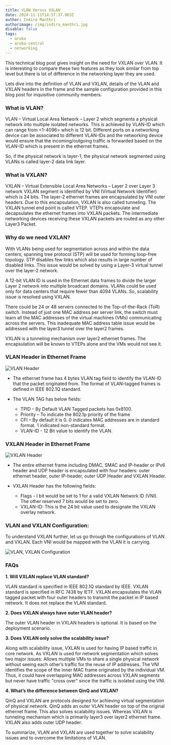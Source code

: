 ```yaml
---
title: VLAN Versus VXLAN
date: 2024-11-11T14:57:37.063Z
author: Indira Manthri
authorimage: /img/indira_manthri.jpg
disable: false
tags:
  - aruba
  - aruba-central
  - networking
---
```

This technical blog post gives insight on the need for VXLAN over VLAN. It is interesting to compare these two features as they look similar from top level but there is lot of difference in the networking layer they are used.  

Lets dive into the definition of VLAN and VXLAN, details of the VLAN and VXLAN headers in the frame and the sample configuration provided in this blog post for inquisitive community members.

### What is VLAN?

VLAN – Virtual Local Area Network – Layer 2 which segments a physical network into multiple isolated networks. This is achieved by VLAN-ID which can range from <1-4096> which is 12 bit. Different ports on a networking device can be associated to different VLAN-IDs and the networking device would ensure that the incoming/outgoing traffic is forwarded based on the VLAN-ID which is present in the ethernet frames.

So, if the physical network is layer-1, the physical network segmented using VLANs is called layer-2 data link layer.

### What is VXLAN?

VXLAN – Virtual Extensible Local Area Networks – Layer 2 over Layer 3 network
VXLAN segment is identified by VNI (Virtual Network Identifier) which is 24 bits. The layer-2 ethernet frames are encapsulated by VNI outer headers. Due to this encapsulation, VXLAN is also called tunneling. The VXLAN tunnel end point is called VTEP. VTEPs encapsulate and decapsulates the ethernet frames into VXLAN packets. The intermediate networking devices receiving these VXLAN packets are routed as any other Layer3 Packet. 

### Why do we need VXLAN?

With VLANs being used for segmentation across and within the data centers, spanning tree protocol (STP) will be used for forming loop-free topology. STP disables few links which also results in large number of disabled links.
This issue would be solved by using a Layer-3 virtual tunnel over the layer-2 network.

A 12-bit VLAN ID is used in the Ethernet data frames to divide the larger Layer 2 network into multiple broadcast domains.  VLANs could be used only for data centers that require fewer than 4094 VLANs. So, scalability issue is resolved using VXLAN.

There could be 24 or 48 servers connected to the Top-of-the-Rack (ToR) switch. Instead of just one MAC address per server link, the switch must learn all the MAC addresses of the virtual machines (VMs) communicating across the servers. This inadequate MAC address table issue would be addressed with the layer3 tunnel over the layer2 frames.

VXLAN is a tunneling mechanism over layer2 ethernet frames. The encapsulation will be known to VTEPs alone and the VMs would not see it.

### VLAN Header in Ethernet Frame

![VLAN Header](/img/picture1.png "VLAN Header")

* The ethernet frame has 4 bytes VLAN tag field to identify the VLAN-ID that the packet originated from. The format of VLAN-tagged frames is defined in IEEE 802.1Q standard.
* The VLAN TAG has below fields:

  * TPID – By Default VLAN Tagged packets has 0x8100.
  * Priority – To indicate the 802.1p priority of the frame
  * CFI – By default it is 0. 0 indicates MAC addresses are in standard format. 1 indicated non-standard format.
  * VLAN-ID - 12 Bit value to identify the VLAN.

### VXLAN Header in Ethernet Frame

![VXLAN Header](/img/picture2.png "VXLAN Header")

* The entire ethernet frame including DMAC, SMAC and IP-header or IPv6 header and UDP header is encapsulated with four headers:
  outer ethernet header, outer IP-header, outer UDP Header and VXLAN Header.
* VXLAN Header has the following fields:


  * Flags -  I bit would be set to 1 for a valid VXLAN Network ID (VNI).  The other reserved 7 bits would be set to zero.
  * VXLAN-ID: This is the 24 bit value used to designate the VXLAN overlay network.

### VLAN and VXLAN Configuration:

To understand VXLAN further, let us go through the configurations of VLAN and VXLAN. 
Each VNI would be mapped with the VLAN it is carrying.

![VLAN, VXLAN Configuration](/img/picture3.png "VLAN, VXLAN Configuration")

### FAQs

**1. Will VXLAN replace VLAN standard?**

VLAN standard is specified in IEEE 802.1Q standard by IEEE.
VXLAN standard is specified in RFC 7438 by IETF.
VXLAN encapsulates the VLAN tagged packet with four outer headers to transmit the packet in IP based network. It does not replace the VLAN standard.

**2. Does VXLAN always have outer VLAN header?**

The outer VLAN header in VXLAN headers is optional. It is based on the deployment scenario.

**3. Does VXLAN only solve the scalability issue?** 

Along with scalability issue, VXLAN is used for having IP based traffic in core network. 
As VXLAN is used for network segmentation which solves two major issues:
Allows multiple VMs to share a single physical network without seeing each other’s traffic for the reuse of IP addresses.
The VNI identifies the scope of the inner MAC frame originated by the individual VM.  Thus, it could have overlapping MAC addresses across VXLAN segments but never have traffic "cross over" since the traffic is isolated using the VNI.

**4. What’s the difference between QinQ and VXLAN?**

QinQ and VXLAN are protocols designed for achieving virtual segmentation of physical network. QinQ adds an outer VLAN header on top of the original ethernet frame. This also solves scalability issues.
Whereas VXLAN is tunneling mechanism which is primarily layer3 over layer2 ethernet frame. VXLAN also adds outer UDP header.

To summarize, VLAN and VXLAN are used together to solve scalability issues and to overcome the limitations of VLAN.